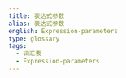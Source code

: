 ```yaml
---
title: 表达式参数
alias: 表达式参数
english: Expression-parameters
type: glossary
tags:
  - 词汇表
  - Expression-parameters
---
```

